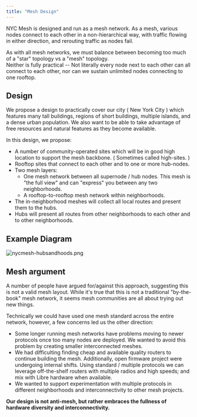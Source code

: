 ```yaml
---
title: "Mesh Design"
---
```


NYC Mesh is designed and run as a mesh network.  As a mesh, various nodes connect to each other in a non-hierarchical way, with traffic flowing in either direction, and rerouting traffic as nodes fail.

As with all mesh networks, we must balance between becoming too much of a "star" topology vs a "mesh" topology.  
Neither is fully practical -- Not literally every node next to each other can all connect to each other, nor can we sustain unlimited nodes connecting to one rooftop.  

## Design
We propose a design to practically cover our city ( New York City ) which features many tall buildings, regions of short buildings, multiple islands, and a dense urban population. We also want to be able to take advantage of free resources and natural features as they become available.  

In this design, we propose:

 * A number of community-operated sites which will be in good high location to support the mesh backbone. ( Sometimes called high-sites. )
 * Rooftop sites that connect to each other and to one or more hub-nodes.
 * Two mesh layers:
    - One mesh network between all supernode / hub nodes. This mesh is "the full view" and can "express" you between any two neighborhoods.
    - A rooftop-to-rooftop mesh network within neighborhoods.
 * The in-neighborhood meshes will collect all local routes and present them to the hubs.  
 * Hubs will present all routes from other neighborhoods to each other and to other neighborhoods.

## Example Diagram
![nycmesh-hubsandhoods.png](/img/nycmesh-hubsandhoods.png)


## Mesh argument
A number of people have argued for/against this approach, suggesting this is not a valid mesh layout.
While it's true that this is not a traditional "by-the-book" mesh network, it seems mesh communities are all about trying out new things.  

Technically we could have used one mesh standard across the entire network, however, a few concerns led us the other direction:

  * Some longer running mesh networks have problems moving to newer protocols once too many nodes are deployed. We wanted to avoid this problem by creating smaller interconnected meshes.
  * We had difficulting finding cheap and available quality routers to continue building the mesh. Additionally, open firmware project were undergoing internal shifts. Using standard / multiple protocols we can leverage off-the-shelf routers with multiple radios and high speeds; and mix with Libre hardware when available.
  * We wanted to support experimentation with multiple protocols in different neighborhoods and interconnectivity to other mesh projects.


**Our design is not anti-mesh, but rather embraces the fullness of hardware diversity and interconnectivity.**
